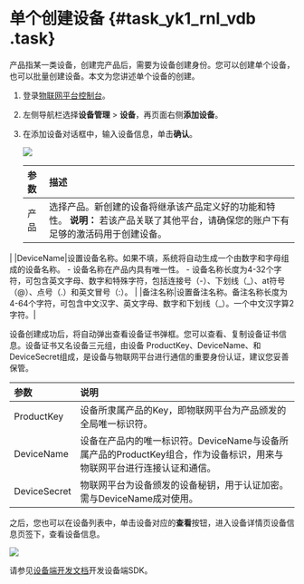# 单个创建设备 {#task_yk1_rnl_vdb .task}

产品指某一类设备，创建完产品后，需要为设备创建身份。您可以创建单个设备，也可以批量创建设备。本文为您讲述单个设备的创建。

1.  登录[物联网平台控制台](http://iot.console.aliyun.com/)。
2.  左侧导航栏选择**设备管理** \> **设备**，再页面右侧**添加设备**。
3.  在添加设备对话框中，输入设备信息，单击**确认**。 

    ![](http://static-aliyun-doc.oss-cn-hangzhou.aliyuncs.com/assets/img/12828/15622051632540_zh-CN.png)

    |参数|描述|
    |:-|:-|
    |产品|选择产品。新创建的设备将继承该产品定义好的功能和特性。 **说明：** 若该产品关联了其他平台，请确保您的账户下有足够的激活码用于创建设备。

 |
    |DeviceName|设置设备名称。如果不填，系统将自动生成一个由数字和字母组成的设备名称。     -   设备名称在产品内具有唯一性。
    -   设备名称长度为4-32个字符，可包含英文字母、数字和特殊字符，包括连接号（-）、下划线（\_）、at符号（@）、点号（.）和英文冒号（:）。
 |
    |备注名称|设置备注名称。备注名称长度为4-64个字符，可包含中文汉字、英文字母、数字和下划线（\_）。一个中文汉字算2字符。|


设备创建成功后，将自动弹出查看设备证书弹框。您可以查看、复制设备证书信息。设备证书又名设备三元组，由设备 ProductKey、DeviceName、和 DeviceSecret组成，是设备与物联网平台进行通信的重要身份认证，建议您妥善保管。

|参数|说明|
|:-|:-|
|ProductKey|设备所隶属产品的Key，即物联网平台为产品颁发的全局唯一标识符。|
|DeviceName|设备在产品内的唯一标识符。DeviceName与设备所属产品的ProductKey组合，作为设备标识，用来与物联网平台进行连接认证和通信。|
|DeviceSecret|物联网平台为设备颁发的设备秘钥，用于认证加密。需与DeviceName成对使用。|

之后，您也可以在设备列表中，单击设备对应的**查看**按钮，进入设备详情页设备信息页签下，查看设备信息。

![](http://static-aliyun-doc.oss-cn-hangzhou.aliyuncs.com/assets/img/12828/156220516433334_zh-CN.png)

请参见[设备端开发文档](../../../../intl.zh-CN/设备端开发指南/下载设备端SDK.md#)开发设备端SDK。

